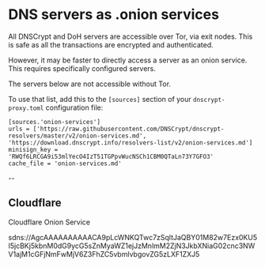 # DNS servers as .onion services

All DNSCrypt and DoH servers are accessible over Tor, via exit nodes.
This is safe as all the transactions are encrypted and authenticated.

However, it may be faster to directly access a server as an onion
service. This requires specifically configured servers.

The servers below are not accessible without Tor.

To use that list, add this to the `[sources]` section of your
`dnscrypt-proxy.toml` configuration file:

    [sources.'onion-services']
    urls = ['https://raw.githubusercontent.com/DNSCrypt/dnscrypt-resolvers/master/v2/onion-services.md', 'https://download.dnscrypt.info/resolvers-list/v2/onion-services.md']
    minisign_key = 'RWQf6LRCGA9i53mlYecO4IzT51TGPpvWucNSCh1CBM0QTaLn73Y7GFO3'
    cache_file = 'onion-services.md'

--


## Cloudflare

Cloudflare Onion Service

sdns://AgcAAAAAAAAAACA9pLcWNKQTwc7zSqltJaQBY01M82w7Ezx0KU5I5jcBKj5kbnM0dG9ycG5sZnMyaWZ1ejJzMnlmM2ZjN3JkbXNiaG02cnc3NWV1ajM1cGFjNmFwMjV6Z3FhZC5vbmlvbgovZG5zLXF1ZXJ5
